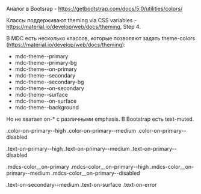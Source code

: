 Аналог в Bootsrap - https://getbootstrap.com/docs/5.0/utilities/colors/

Классы поддерживают theming via CSS variables - https://material.io/develop/web/docs/theming, Step 4.


В MDC есть несколько классов, которые позволяют задать theme-colors (https://material.io/develop/web/docs/theming):
* mdc-theme--primary
* mdc-theme--primary-bg
* mdc-theme--on-primary
* mdc-theme--secondary
* mdc-theme--secondary-bg
* mdc-theme--on-secondary
* mdc-theme--surface
* mdc-theme--on-surface
* mdc-theme--background

Но не хватает on-* с различными emphasis. В Bootstrap есть text-muted.




.color-on-primary--high
.color-on-primary--medium
.color-on-primary--disabled


.text-on-primary--high
.text-on-primary--medium
.text-on-primary--disabled


.mdcs-color__on-primary
.mdcs-color__on-primary--high
.mdcs-color__on-primary--medium
.mdcs-color__on-primary--disabled


.text-on-secondary--medium
.text-on-surface
.text-on-error